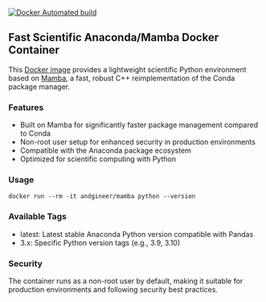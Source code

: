 [![Docker Automated build](https://img.shields.io/docker/image-size/andgineer/mamba)](https://hub.docker.com/r/andgineer/mamba)

## Fast Scientific Anaconda/Mamba Docker Container
This [Docker image](https://hub.docker.com/r/andgineer/mamba) provides a lightweight scientific Python environment 
based on [Mamba](https://github.com/mamba-org/mamba), 
a fast, robust C++ reimplementation of the Conda package manager.

### Features

- Built on Mamba for significantly faster package management compared to Conda
- Non-root user setup for enhanced security in production environments
- Compatible with the Anaconda package ecosystem
- Optimized for scientific computing with Python

### Usage

    docker run --rm -it andgineer/mamba python --version

### Available Tags

- latest: Latest stable Anaconda Python version compatible with Pandas
- 3.x: Specific Python version tags (e.g., 3.9, 3.10)

### Security
The container runs as a non-root user by default, making it suitable for production environments and 
following security best practices.
